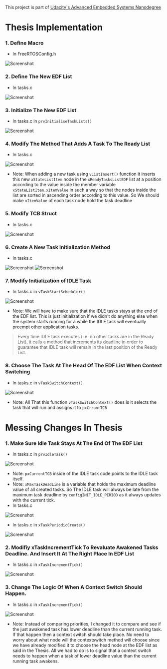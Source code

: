 
This project is part of [Udacity's Advanced Embedded Systems Nanodegree](https://github.com/mazarona/embedded-systems-advanced-nanodegree)

# Thesis Implementation

### 1. Define Macro
- In FreeRTOSConfig.h

![Screenshot](images/Pasted%20image%2020220923234008.png)

### 2. Define The New EDF List
- In tasks.c

![Screenshot](images/Pasted%20image%2020220923221401.png)

### 3. Initialize The New EDF List
- In tasks.c in `prvInitialiseTaskLists()`

![Screenshot](images/Pasted%20image%2020220923221925.png)

### 4. Modify The Method That Adds A Task To The Ready List
- In tasks.c

![Screenshot](images/Pasted%20image%2020220923224300.png)
- Note: When adding a new task using `vListInsert()` function it inserts this new `xStateListItem` node in the `xReadyTasksListEDF` list at a position according to the value inside the member variable `xStateListItem.xItemValue` in such a way so that the nodes inside the list are sorted in ascending order according to this value. So We should make `xItemValue` of each task node hold the task deadline


### 5. Modify TCB Struct
- In tasks.c

![Screenshot](images/Pasted%20image%2020220923224935.png)

### 6. Create A New Task Initialization Method
- In tasks.c

![Screenshot](images/Pasted%20image%2020220923231453.png)
![Screenshot](images/Pasted%20image%2020220923231417.png)

### 7. Modify Initialization of IDLE Task
- In tasks.c in `vTaskStartScheduler()`

![Screenshot](images/Pasted%20image%2020220923231857.png)
- Note: We will have to make sure that the IDLE tasks stays at the end of the EDF list. This is just initialization if we didn't do anything else when the system starts running for a while the IDLE task will eventually preempt other application tasks.
> Every time IDLE task executes (i.e. no other tasks are in the Ready List), it calls a method that increments its deadline in order to guarantee that IDLE task will remain in the last position of the Ready List.


### 8. Choose The Task At The Head Of The EDF List When Context Switching
- In tasks.c in `vTaskSwitchContext()`

![Screenshot](images/Pasted%20image%2020220923233123.png)
- Note:  All That this function `vTaskSwitchContext()` does is it selects the task that will run and assigns it to `pxCrruntTCB`


# Messing Changes In Thesis


### 1. Make Sure Idle Task Stays At The End Of The EDF List

- In tasks.c in `prvIdleTask()`

![Screenshot](images/Pasted%20image%2020220924023633.png)
- Note: `pxCurrentTCB` inside of the IDLE task code points to the IDLE task itself.
- Note: `xMaxTaskDeadLine` is a variable that holds the maximum deadline value of all created tasks. So The IDLE task will always be late from the maximum task deadline by `configINIT_IDLE_PERIOD` as it always updates with the current tick.
- In tasks.c 

![Screenshot](images/Pasted%20image%2020220924031208.png)
- In tasks.c in `xTaskPeriodicCreate()`

![Screenshot](images/Pasted%20image%2020220924031043.png)

### 2. Modifiy xTaskIncrementTick To Revaluate Awakened Tasks Deadline. And Insert It At The Right Place In EDF List
- In tasks.c in `xTaskIncrementTick()`

![Screenshot](images/Pasted%20image%2020220924025044.png)

### 3. Change The Logic Of When A Context Switch Should Happen.

- In tasks.c in `xTaskIncrementTick()`

![Screenshot](images/Pasted%20image%2020220924030036.png)
- Note: Instead of comparing priorities, I changed it to compare and see if the just awakened task has lower deadline than the current running task. If that happen then a context switch should take place. No need to worry about what node will the contextswitch method will choose since we have already modified it to choose the head node at the EDF list as said in the Thesis. All we had to do is to signal that a context switch needs to happen when a task of lower deadline value than the current running task awakens.

